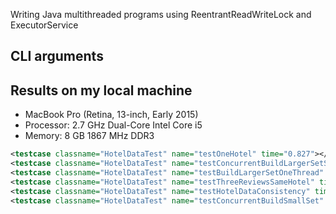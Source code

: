 Writing Java multithreaded programs using ReentrantReadWriteLock and ExecutorService

## CLI arguments

## Results on my local machine
- MacBook Pro (Retina, 13-inch, Early 2015)
- Processor: 2.7 GHz Dual-Core Intel Core i5
- Memory: 8 GB 1867 MHz DDR3

```xml
<testcase classname="HotelDataTest" name="testOneHotel" time="0.827"></testcase>
<testcase classname="HotelDataTest" name="testConcurrentBuildLargerSetSeveralThreads" time="13.13"></testcase>
<testcase classname="HotelDataTest" name="testBuildLargerSetOneThread" time="10.474"></testcase>
<testcase classname="HotelDataTest" name="testThreeReviewsSameHotel" time="0.014"></testcase>
<testcase classname="HotelDataTest" name="testHotelDataConsistency" time="112.985"></testcase>
<testcase classname="HotelDataTest" name="testConcurrentBuildSmallSet" time="0.748"></testcase>
```

